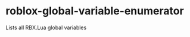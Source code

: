 roblox-global-variable-enumerator
=================================

Lists all RBX.Lua global variables
